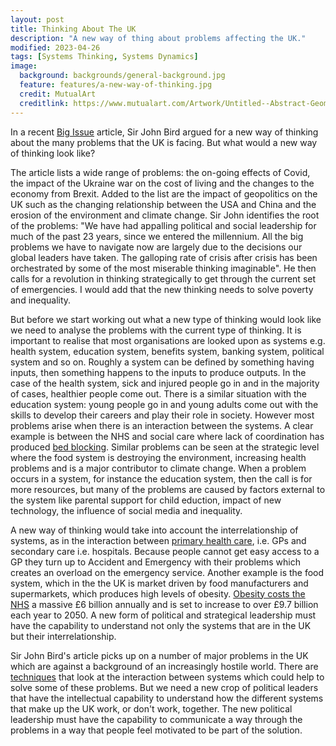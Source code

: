 ```yaml
---
layout: post
title: Thinking About The UK
description: "A new way of thing about problems affecting the UK."
modified: 2023-04-26
tags: [Systems Thinking, Systems Dynamics]
image:
  background: backgrounds/general-background.jpg
  feature: features/a-new-way-of-thinking.jpg
  credit: MutualArt
  creditlink: https://www.mutualart.com/Artwork/Untitled--Abstract-Geometric-Composition/03AD92D610E464D5
---
```


In a recent [Big Issue](https://www.bigissue.com/opinion/in-the-face-of-this-emergency-revolutionary-thinking-is-required/) article,  Sir John Bird argued for a new way of thinking about the many problems that the UK is facing. But what would a new way of thinking look like?

The article lists a wide range of problems: the on-going effects of Covid, the impact of the Ukraine war on the cost of living and the changes to the economy from Brexit. Added to the list are the impact of geopolitics on the UK such as the changing relationship between the USA and China and the erosion of the environment and climate change. Sir John identifies the root of the problems: "We have had appalling political and social leadership for much of the past 23 years, since we entered the millennium. All the big problems we have to navigate now are largely due to the decisions our global leaders have taken. The galloping rate of crisis after crisis has been orchestrated by some of the most miserable thinking imaginable". He then calls for a revolution in thinking strategically to get through the current set of emergencies. I would add that the new thinking needs to solve poverty and inequality.

But before we start working out what a new type of thinking would look like we need to analyse the problems with the current type of thinking. It is important to realise that most organisations are looked upon as systems e.g. health system, education system, benefits system, banking system, political system and so on.  Roughly a system can be defined by something having inputs, then something happens to the inputs to produce outputs. In the case of the health system, sick and injured people go in and in the majority of cases, healthier people come out.  There is a similar situation with the education system: young people go in and young adults come out with the skills to develop their careers and play their role in society. However most problems arise when there is an interaction between the systems. A clear example is between the NHS and social care where lack of coordination has produced [bed blocking](https://fullfact.org/health/bed-blocking-what-it-and-it-paralysing-nhs/). Similar problems can be seen at the strategic level where the food system is destroying the environment, increasing health problems and is a major contributor to climate change. When a problem occurs in a system, for instance the education system, then the call is for more resources, but many of the problems are caused by factors external to the system like parental support for child eduction, impact of new technology, the influence of social media and inequality.

A new way of thinking would take into account the interrelationship of systems, as in the interaction between [primary health care](https://digital.nhs.uk/developer/guides-and-documentation/introduction-to-healthcare-technology/the-healthcare-ecosystem), i.e. GPs and  secondary care i.e. hospitals. Because people cannot get easy access to a GP they turn up to Accident and Emergency with their problems which creates an overload on the emergency service. Another example is the food system, which in the the UK is market driven by food manufacturers and supermarkets, which produces high levels of obesity. [Obesity costs the NHS](https://www.gov.uk/government/news/new-obesity-treatments-and-technology-to-save-the-nhs-billions) a massive £6 billion annually and is set to increase to over £9.7 billion each year to 2050.  A new form of political and strategical leadership must have the capability to understand not only the systems that are in the UK but their interrelationship.

Sir John Bird's article picks up on a number of major problems in the UK which are against a background of an increasingly hostile world. There are [techniques](https://systemdynamics.org/what-is-system-dynamics/) that look at the interaction between systems which could help to solve some of these problems. But we need a new crop of political leaders that have the intellectual capability to understand how the different systems that make up the UK work, or don't work, together. The new political leadership must have the capability to communicate a way through the problems in a way that people feel motivated to be part of the solution.
